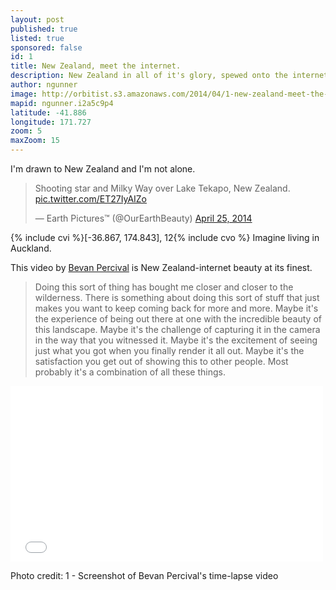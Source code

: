 ```yaml
---
layout: post
published: true
listed: true
sponsored: false
id: 1
title: New Zealand, meet the internet.
description: New Zealand in all of it's glory, spewed onto the internet!
author: ngunner
image: http://orbitist.s3.amazonaws.com/2014/04/1-new-zealand-meet-the-internet/img/newzealandclouds.jpg
mapid: ngunner.i2a5c9p4
latitude: -41.886
longitude: 171.727
zoom: 5
maxZoom: 15
---
```

I'm drawn to New Zealand and I'm not alone.

<blockquote class="twitter-tweet" lang="en"><p>Shooting star and Milky Way over Lake Tekapo, New Zealand. <a href="http://t.co/ET27IyAIZo">pic.twitter.com/ET27IyAIZo</a></p>&mdash; Earth Pictures™ (@OurEarthBeauty) <a href="https://twitter.com/OurEarthBeauty/statuses/459683294087368704">April 25, 2014</a></blockquote>
<script async src="//platform.twitter.com/widgets.js" charset="utf-8"></script>

{% include cvi %}[-36.867, 174.843], 12{% include cvo %} Imagine living in Auckland. 

This video by [Bevan Percival](http://www.primalearthimages.com/) is New Zealand-internet beauty at its finest.

>Doing this sort of thing has bought me closer and closer to the wilderness. There is something about doing this sort of stuff that just makes you want to keep coming back for more and more. Maybe it's the experience of being out there at one with the incredible beauty of this landscape. Maybe it's the challenge of capturing it in the camera in the way that you witnessed it. Maybe it's the excitement of seeing just what you got when you finally render it all out. Maybe it's the satisfaction you get out of showing this to other people. Most probably it's a combination of all these things.

<iframe src="//player.vimeo.com/video/62980495?title=0&amp;byline=0&amp;portrait=0" width="500" height="281" frameborder="0" webkitallowfullscreen mozallowfullscreen allowfullscreen></iframe>

Photo credit:
1 - Screenshot of Bevan Percival's time-lapse video